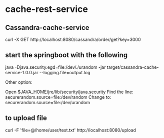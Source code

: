 # cache-rest-service

## Cassandra-cache-service

curl -X GET http://localhost:8080/cassandra/order/get?key=3000


## start the springboot with the following 

java -Djava.security.egd=file:/dev/./urandom -jar target/cassandra-cache-service-1.0.0.jar --logging.file=output.log


Other option:

Open $JAVA_HOME/jre/lib/security/java.security 
Find the line: securerandom.source=file:/dev/random
Change to: securerandom.source=file:/dev/urandom


## to upload file

curl -F 'file=@/home/user/test.txt' http://localhost:8080/upload

